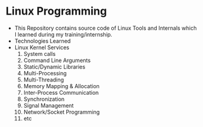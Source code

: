 # Linux Programming

- This Repository contains source code of Linux Tools and Internals which I learned during my training/internship.
- Technologies Learned 
- Linux Kernel Services
	<ol>
	<li>System calls</li>
	<li>Command Line Arguments</li>
	<li>Static/Dynamic Libraries</li>
	<li>Multi-Processing</li>
	<li>Multi-Threading</li>
	<li>Memory Mapping & Allocation</li>
	<li>Inter-Process Communication</li>
	<li>Synchronization</li>
	<li>Signal Management</li>
	<li>Network/Socket Programming</li>
	<li>etc</li>
	</ol>
